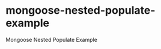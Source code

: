 mongoose-nested-populate-example
================================

Mongoose Nested Populate Example
